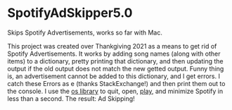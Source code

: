 # SpotifyAdSkipper5.0
Skips Spotify Advertisements, works so far with Mac.

This project was created over Thankgiving 2021 as a means to get rid of Spotify Advertisements. It works by adding song names (along with other items) to a dictionary, pretty printing that dictionary, and then updating the output if the old output does not match the new getted output. Funny thing is, an advertisement cannot be added to this dictionary, and I get errors. I catch these Errors as e (thanks StackExchange!) and then print them out to the console. I use the [os library](https://docs.python.org/3/library/os.html) to quit, open, [play](https://pypi.org/project/osascript/), and minimize Spotify in less than a second. The result: Ad Skipping! 
